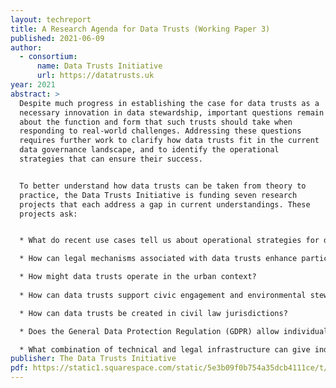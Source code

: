 ```yaml
---
layout: techreport
title: A Research Agenda for Data Trusts (Working Paper 3)
published: 2021-06-09
author:
  - consortium:
      name: Data Trusts Initiative
      url: https://datatrusts.uk
year: 2021
abstract: >
  Despite much progress in establishing the case for data trusts as a
  necessary innovation in data stewardship, important questions remain
  about the function and form that such trusts should take when
  responding to real-world challenges. Addressing these questions
  requires further work to clarify how data trusts fit in the current
  data governance landscape, and to identify the operational
  strategies that can ensure their success.


  To better understand how data trusts can be taken from theory to
  practice, the Data Trusts Initiative is funding seven research
  projects that each address a gap in current understandings. These
  projects ask:


  * What do recent use cases tell us about operational strategies for data trusts?

  * How can legal mechanisms associated with data trusts enhance participation in healthcare research?

  * How might data trusts operate in the urban context?
  
  * How can data trusts support civic engagement and environmental stewardship in local communities?

  * How can data trusts be created in civil law jurisdictions?

  * Does the General Data Protection Regulation (GDPR) allow individuals to mandate their data rights to a trust (or other data intermediary)?

  * What combination of technical and legal infrastructure can give individuals more control over data about them?
publisher: The Data Trusts Initiative
pdf: https://static1.squarespace.com/static/5e3b09f0b754a35dcb4111ce/t/60eeb409aa539923b58c4a4f/1626256394651/WP+3+-+DTI+-+research+agenda+-+June21.pdf
---
```

